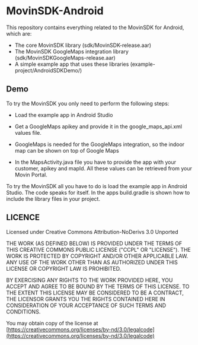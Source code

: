 MovinSDK-Android
================

This repository contains everything related to the MovinSDK for Android, which are:

* The core MovinSDK library (sdk/MovinSDK-release.aar)
* The MovinSDK GoogleMaps integration library (sdk/MovinSDKGoogleMaps-release.aar)
* A simple example app that uses these libraries (example-project/AndroidSDKDemo/)

Demo
----
To try the MovinSDK you only need to perform the following steps:

* Load the example app in Android Studio

* Get a GoogleMaps apikey and provide it in the google_maps_api.xml values file.

 * GoogleMaps is needed for the GoogleMaps integration, so the indoor map can be shown on top of Google Maps
 
* In the MapsActivity.java file you have to provide the app with your customer, apikey and mapId. All these values can be retrieved from your Movin Portal.

To try the MovinSDK all you have to do is load the example app in Android Studio. The code speaks for itself.
In the apps build.gradle is shown how to include the library files in your project.

LICENCE
-------
Licensed under Creative Commons Attribution-NoDerivs 3.0 Unported

THE WORK (AS DEFINED BELOW) IS PROVIDED UNDER THE TERMS OF THIS CREATIVE COMMONS PUBLIC LICENSE ("CCPL" OR "LICENSE"). THE WORK IS PROTECTED BY COPYRIGHT AND/OR OTHER APPLICABLE LAW. ANY USE OF THE WORK OTHER THAN AS AUTHORIZED UNDER THIS LICENSE OR COPYRIGHT LAW IS PROHIBITED.

BY EXERCISING ANY RIGHTS TO THE WORK PROVIDED HERE, YOU ACCEPT AND AGREE TO BE BOUND BY THE TERMS OF THIS LICENSE. TO THE EXTENT THIS LICENSE MAY BE CONSIDERED TO BE A CONTRACT, THE LICENSOR GRANTS YOU THE RIGHTS CONTAINED HERE IN CONSIDERATION OF YOUR ACCEPTANCE OF SUCH TERMS AND CONDITIONS.

You may obtain copy of the license at [https://creativecommons.org/licenses/by-nd/3.0/legalcode](https://creativecommons.org/licenses/by-nd/3.0/legalcode)
